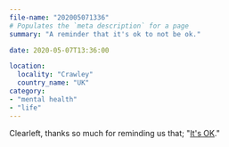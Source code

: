 ```yaml
---
file-name: "202005071336"
# Populates the `meta description` for a page
summary: "A reminder that it's ok to not be ok."

date: 2020-05-07T13:36:00

location:
  locality: "Crawley"
  country_name: "UK"
category:
- "mental health"
- "life"
---
```


Clearleft, thanks so much for reminding us that; "[It's OK][1]."

[1]: https://its-ok.clearleft.com/
